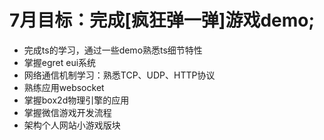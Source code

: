 # 7月目标：完成[疯狂弹一弹]游戏demo;

* 完成ts的学习，通过一些demo熟悉ts细节特性
* 掌握egret eui系统
* 网络通信机制学习：熟悉TCP、UDP、HTTP协议
* 熟练应用websocket
* 掌握box2d物理引擎的应用
* 掌握微信游戏开发流程
* 架构个人网站小游戏版块
